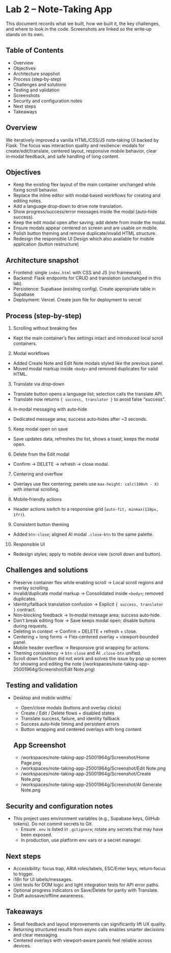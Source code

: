# Lab 2 – Note‑Taking App

This document records what we built, how we built it, the key challenges, and where to look in the code. Screenshots are linked so the write‑up stands on its own.

## Table of Contents
- Overview
- Objectives
- Architecture snapshot
- Process (step‑by‑step)
- Challenges and solutions
- Testing and validation
- Screenshots
- Security and configuration notes
- Next steps
- Takeaways

## Overview
We iteratively improved a vanilla HTML/CSS/JS note‑taking UI backed by Flask. The focus was interaction quality and resilience: modals for create/edit/translate, centered layout, responsive mobile behavior, clear in‑modal feedback, and safe handling of long content.

## Objectives
- Keep the existing flex layout of the main container unchanged while fixing scroll behavior.
- Replace the inline editor with modal‑based workflows for creating and editing notes.
- Add a language drop‑down to drive note translation.
- Show progress/success/error messages inside the modal (auto‑hide success).
- Keep the edit modal open after saving; add delete from inside the modal.
- Ensure modals appear centered on screen and are usable on mobile.
- Polish button theming and remove duplicate/invalid HTML structure.
- Redesign the responsible UI Design which also available for mobile application (button restructure)

## Architecture snapshot
- Frontend: single `index.html` with CSS and JS (no framework).
- Backend: Flask endpoints for CRUD and translation (unchanged in this lab).
- Persistence: Supabase (existing config). Create appropriate table in Supabase
- Deployment: Vercel. Create json file for deployment to vercel

## Process (step‑by‑step)
1) Scrolling without breaking flex
  - Kept the main container’s flex settings intact and introduced local scroll containers.

2) Modal workflows
  - Added Create Note and Edit Note modals styled like the previous panel.
  - Moved modal markup inside `<body>` and removed duplicates for valid HTML.

3) Translate via drop‑down
  - Translate button opens a language list; selection calls the translate API.
  - Translate now returns `{ success, translator }` to avoid false “success”.

4) In‑modal messaging with auto‑hide
  - Dedicated message area; success auto‑hides after ~3 seconds.

5) Keep modal open on save
  - Save updates data, refreshes the list, shows a toast, keeps the modal open.

6) Delete from the Edit modal
  - Confirm → DELETE → refresh → close modal.

7) Centering and overflow
  - Overlays use flex centering; panels use `max-height: calc(100vh - X)` with internal scrolling.

8) Mobile‑friendly actions
  - Header actions switch to a responsive grid (`auto-fit, minmax(110px, 1fr)`).

9) Consistent button theming
  - Added `btn-close`; aligned AI modal `.close-btn` to the same palette.

10) Responsible UI
  - Redesign styles; apply to mobile device view (scroll down and button).

## Challenges and solutions
- Preserve container flex while enabling scroll → Local scroll regions and overlay scrolling.
- Invalid/duplicate modal markup → Consolidated inside `<body>`; removed duplicates.
- Identity/fallback translation confusion → Explicit `{ success, translator }` contract.
- Non‑blocking feedback → In‑modal message area; success auto‑hide.
- Don’t break editing flow → Save keeps modal open; disable buttons during requests.
- Deleting in context → Confirm + DELETE + refresh + close.
- Centering + long forms → Flex‑centered overlay + viewport‑bounded panel.
- Mobile header overflow → Responsive grid wrapping for actions.
- Theming consistency → `btn-close` and AI `.close-btn` unified.
- Scroll down function did not work and solves the issue by pop up screen for showing and editing the note (/workspaces/note-taking-app-25001964g/Screenshot/Edit Note.png)

## Testing and validation
- Desktop and mobile widths:
  - Open/close modals (buttons and overlay clicks)
  - Create / Edit / Delete flows + disabled states
  - Translate success, failure, and identity fallback
  - Success auto‑hide timing and persistent errors
  - Button wrapping and centered overlays with long content

  ## App Screenshot
  - /workspaces/note-taking-app-25001964g/Screenshot/Home Page.png
  - /workspaces/note-taking-app-25001964g/Screenshot/Edit Note.png
  - /workspaces/note-taking-app-25001964g/Screenshot/Create Note.png
  - /workspaces/note-taking-app-25001964g/Screenshot/AI Generate Note.png

## Security and configuration notes
- This project uses environment variables (e.g., Supabase keys, GitHub tokens). Do not commit secrets to Git.
  - Ensure `.env` is listed in `.gitignore`; rotate any secrets that may have been exposed.
  - In production, use platform env vars or a secret manager.

## Next steps
- Accessibility: focus trap, ARIA roles/labels, ESC/Enter keys, return‑focus to trigger.
- i18n for UI labels/messages.
- Unit tests for DOM logic and light integration tests for API error paths.
- Optional progress indicators on Save/Delete for parity with Translate.
- Draft autosave/offline awareness.

## Takeaways
- Small feedback and layout improvements can significantly lift UX quality.
- Returning structured results from async calls enables smarter decisions and clear messaging.
- Centered overlays with viewport‑aware panels feel reliable across devices.
